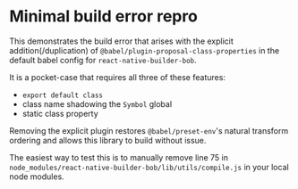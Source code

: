 # Minimal build error repro

This demonstrates the build error that arises with the explicit
addition(/duplication) of `@babel/plugin-proposal-class-properties` in the
default babel config for `react-native-builder-bob`.

It is a pocket-case that requires all three of these features:

- `export default class`
- class name shadowing the `Symbol` global
- static class property

Removing the explicit plugin restores `@babel/preset-env`'s natural transform
ordering and allows this library to build without issue.

The easiest way to test this is to manually remove line 75 in
`node_modules/react-native-builder-bob/lib/utils/compile.js` in your local node
modules.
